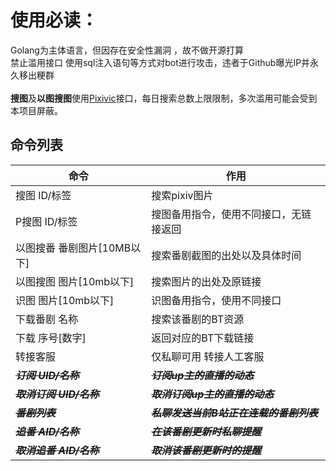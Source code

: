 <h1>使用必读：</h1>

Golang为主体语言，但因存在安全性漏洞 ，故不做开源打算 
<br>
禁止滥用接口 使用sql注入语句等方式对bot进行攻击，违者于Github曝光IP并永久移出粳群  
<br>
**搜图**及**以图搜图**使用[Pixivic](https://pixivic.com/)接口，每日搜索总数上限限制，多次滥用可能会受到本项目屏蔽。

命令列表
-------

 命令|作用
  ------------- | ------------- 
搜图 ID/标签|搜索pixiv图片
P搜图 ID/标签|搜图备用指令，使用不同接口，无链接返回
以图搜番 番剧图片[10MB以下]|搜索番剧截图的出处以及具体时间
以图搜图 图片[10mb以下]|搜索图片的出处及原链接
识图 图片[10mb以下]|识图备用指令，使用不同接口
下载番剧 名称|搜索该番剧的BT资源
下载 序号[数字]|返回对应的BT下载链接
转接客服|仅私聊可用 转接人工客服
~~***订阅 UID/名称***~~|~~***订阅up主的直播的动态***~~
~~***取消订阅 UID/名称***~~|~~***取消订阅up主的直播的动态***~~
~~***番剧列表***~~|~~***私聊发送当前B站正在连载的番剧列表***~~
~~***追番 AID/名称***~~|~~***在该番剧更新时私聊提醒***~~
~~***取消追番 AID/名称***~~|~~***取消该番剧更新时的提醒***~~
